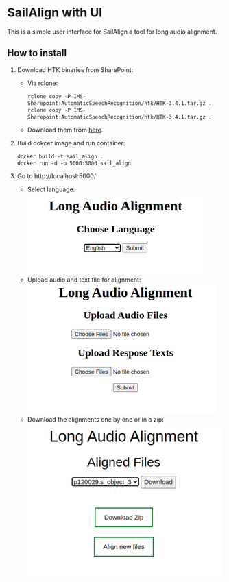 # SailAlign with UI
This is a simple user interface for SailAlign a tool for long audio alignment. 
## How to install 
1. Download HTK binaries from SharePoint:
    * Via [rclone](https://sway.office.com/HLs10wLU3hyJ8jSC?ref=Link "rclone"): 
        	
        ~~~~
        rclone copy -P IMS-Sharepoint:AutomaticSpeechRecognition/htk/HTK-3.4.1.tar.gz .
        rclone copy -P IMS-Sharepoint:AutomaticSpeechRecognition/htk/HTK-3.4.1.tar.gz .
        ~~~~
    * Download them from [here](https://imisathena.sharepoint.com/sites/speech-music-signal-dialogue/Shared%20Documents/Forms/AllItems.aspx?RootFolder=%2Fsites%2Fspeech%2Dmusic%2Dsignal%2Ddialogue%2FShared%20Documents%2FAutomaticSpeechRecognition%2Fhtk&FolderCTID=0x012000D97E6C1BD109AA469F829E267D3D5A55 "rclone").

2. Build dokcer image and run container:

    ~~~~
    docker build -t sail_align .
    docker run -d -p 5000:5000 sail_align
    ~~~~
3. Go to http://localhost:5000/ 
    * Select language:
    ![](docs/demo_1.png)
    * Upload audio and text file for alignment:
    ![](docs/demo2.png)
    * Download the alignments one by one or in a zip:
    ![](docs/demo3.png)
